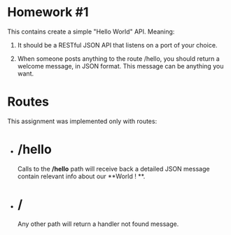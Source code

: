 # Homework #1

This contains create a simple "Hello World" API. Meaning:  

1. It should be a RESTful JSON API that listens on a port of your choice.  

2. When someone posts anything to the route /hello, you should return a welcome message, in JSON format. This message can be anything you want.
# Routes
This assignment was implemented only with routes:
- #  /hello
	Calls to the **/hello** path will receive back  a detailed JSON message contain relevant info about our **World ! **.

- #  /
	Any other path will return a handler not found message.
